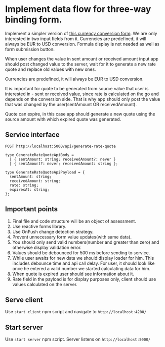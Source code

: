 # Implement data flow for three-way binding form.

Implement a simpler version of <a href="https://wise.com/" target="_blank">this currency conversion form</a>. We are only
interested in two input fields from it. Currencies are predefined, it will always be EUR to USD conversion. Formula
display is not needed as well as form submission button. 

When user changes the value in sent amount or received amount input app should post changed value to the server, wait
for it to generate a new rate quote and replace old values with new ones.

Currencies are predefined, it will always be EUR to USD conversion.

It is important for quote to be generated from source value that user is interested in - sent or received value,
since rate is calculated on the go and depends on the conversion side. That is why app should only post the value that
was changed by the user(sentAmount OR receivedAmount).

Quote can expire, in this case app should generate a new quote using the source amount with which expired quote was
generated.  
  
## Service interface
    POST http://localhost:5000/api/generate-rate-quote

    type GenerateRateQuoteApiBody =
      | { sentAmount: string; receivedAmount?: never }
      | { sentAmount?: never; receivedAmount: string };

    type GenerateRateQuoteApiPayload = {
      sentAmount: string;
      receivedAmount: string;
      rate: string;
      expiresAt: string;
    };


## Important points

<ol>
  <li>Final file and code structure will be an object of assessment.</li>

  <li>Use reactive forms library.</li>

  <li>Use OnPush change detection strategy.</li>

  <li>Prevent unnecessary form value updates(with same data).</li>

  <li>You should only send valid numbers(number and greater than zero) and otherwise display validation error.</li>

  <li>Values should be debounced for 500 ms before sending to service.</li>

  <li>While user awaits for new data we should display loader for him. This includes debounce time and api call 
  delay. For user, it should look like once he entered a valid number we started calculating data for him.</li>

  <li>When quote is expired user should see information about it.</li>

  <li>Rate field in the payload is for display purposes only, client should use values calculated on the server.</li>
</ol>

## Serve client

Use `start client` npm script and navigate to `http://localhost:4200/`

## Start server

Use `start server` npm script. Server listens on `http://localhost:5000/`
